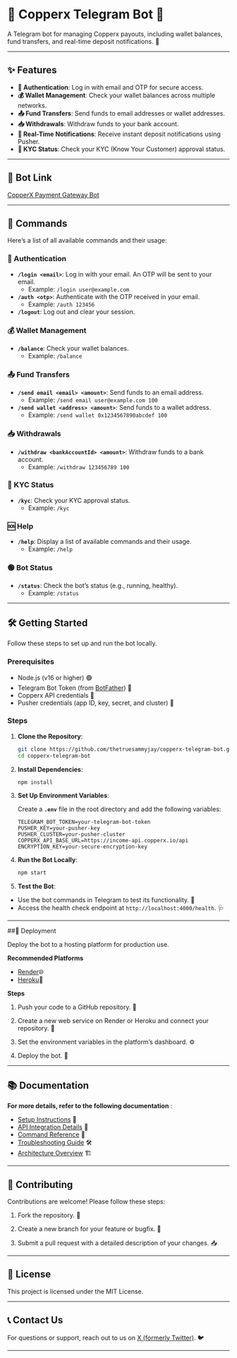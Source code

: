# 🚀 Copperx Telegram Bot 🤖

A Telegram bot for managing Copperx payouts, including wallet balances, fund transfers, and real-time deposit notifications. 💸

---

## ✨ Features
- **🔐 Authentication**: Log in with email and OTP for secure access.
- **💰 Wallet Management**: Check your wallet balances across multiple networks.
- **📤 Fund Transfers**: Send funds to email addresses or wallet addresses.
- **📥 Withdrawals**: Withdraw funds to your bank account.
- **🔔 Real-Time Notifications**: Receive instant deposit notifications using Pusher.
- **📝 KYC Status**: Check your KYC (Know Your Customer) approval status.

---

## 🤖 Bot Link
[CopperX Payment Gateway Bot](https://t.me/CopperXPaymentGatewayBot)

---

## 📜 Commands

Here’s a list of all available commands and their usage:

### **🔐 Authentication**
- **`/login <email>`**: Log in with your email. An OTP will be sent to your email.
  - Example: `/login user@example.com`
- **`/auth <otp>`**: Authenticate with the OTP received in your email.
  - Example: `/auth 123456`
- **`/logout`**: Log out and clear your session.

### **💰 Wallet Management**
- **`/balance`**: Check your wallet balances.
  - Example: `/balance`

### **📤 Fund Transfers**
- **`/send email <email> <amount>`**: Send funds to an email address.
  - Example: `/send email user@example.com 100`
- **`/send wallet <address> <amount>`**: Send funds to a wallet address.
  - Example: `/send wallet 0x1234567890abcdef 100`

### **📥 Withdrawals**
- **`/withdraw <bankAccountId> <amount>`**: Withdraw funds to a bank account.
  - Example: `/withdraw 123456789 100`

### **📝 KYC Status**
- **`/kyc`**: Check your KYC approval status.
  - Example: `/kyc`

### **🆘 Help**
- **`/help`**: Display a list of available commands and their usage.
  - Example: `/help`

### **🟢 Bot Status**
- **`/status`**: Check the bot’s status (e.g., running, healthy).
  - Example: `/status`

---

## 🛠️ Getting Started

Follow these steps to set up and run the bot locally.

### **Prerequisites**

- Node.js (v16 or higher) 🟢
- Telegram Bot Token (from [BotFather](https://core.telegram.org/bots#botfather)) 🤖
- Copperx API credentials 🔑
- Pusher credentials (app ID, key, secret, and cluster) 📡

### **Steps**

1. **Clone the Repository**:
   ```bash
   git clone https://github.com/thetruesammyjay/copperx-telegram-bot.git
   cd copperx-telegram-bot
2. **Install Dependencies**:
    ```bash
    npm install
    ```
3. **Set Up Environment Variables**:

    Create a **`.env`** file in the root directory and add the following variables:
    ```plaintext
    TELEGRAM_BOT_TOKEN=your-telegram-bot-token
    PUSHER_KEY=your-pusher-key
    PUSHER_CLUSTER=your-pusher-cluster
    COPPERX_API_BASE_URL=https://income-api.copperx.io/api
    ENCRYPTION_KEY=your-secure-encryption-key
    ```
4. **Run the Bot Locally**:
    ```bash
    npm start
    ```
5. **Test the Bot**:
- Use the bot commands in Telegram to test its functionality. 🤖
- Access the health check endpoint at `http://localhost:4000/health`. 🩺

---
##🚀 Deployment

Deploy the bot to a hosting platform for production use.

**Recommended Platforms**
- [Render](render.com)🌐
- [Heroku](heroku.com)🚀

**Steps**

1. Push your code to a GitHub repository. 📂

2. Create a new web service on Render or Heroku and connect your repository. 🔗

3. Set the environment variables in the platform’s dashboard. ⚙️

4. Deploy the bot. 🚀

---
## 📚 Documentation

**For more details, refer to the following documentation** :
- [Setup Instructions](https://github.com/thetruesammyjay/copperx-bot/blob/main/docs/setup.md) 📝
- [API Integration Details](https://github.com/thetruesammyjay/copperx-bot/blob/main/doc/api.md) 🔗
- [Command Reference](https://github.com/thetruesammyjay/copperx-bot/blob/main/doc/commands.md) 📜
- [Troubleshooting Guide](https://github.com/thetruesammyjay/copperx-bot/blob/main/doc/troubleshooting.md) 🛠️
- [Architecture Overview](https://github.com/thetruesammyjay/copperx-bot/blob/main/doc/architecture.md) 🏗️

---
## 🤝 Contributing

Contributions are welcome! Please follow these steps:

1. Fork the repository. 🍴

2. Create a new branch for your feature or bugfix. 🌿

3. Submit a pull request with a detailed description of your changes. 📥

---
## 📜 License

This project is licensed under the MIT License.

---
## 📞 Contact Us

For questions or support, reach out to us on [X (formerly Twitter)](x.com/thatbwoysammyj). 🐦

---
